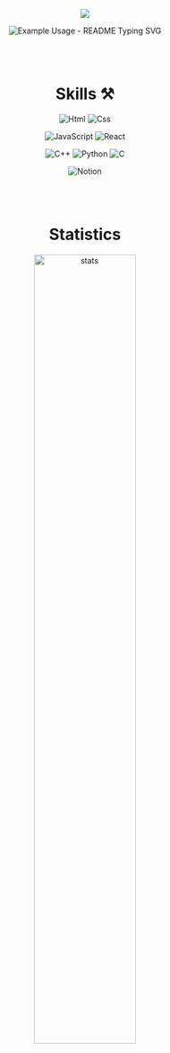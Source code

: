 <p align='center'>
    <img src="https://capsule-render.vercel.app/api?type=waving&color=0:F9DBDB,100:F09794&height=300&section=header&fontColor=FFFFFF&text=Hyerin's%20Github!&fontSize=90&animation=fadeIn&fontAlignY=38&descAlignY=51&descAlign=62"/>
</p>

<p align="center">
  <img src="https://readme-typing-svg.demolab.com/?lines=;Wellcome+to+my+Github!;Enjoy+the+show!&font=Fira%20Code&center=true&width=380&height=50&duration=4000&pause=1000&color=F09794" alt="Example Usage - README Typing SVG">
</p>

<br />
<br />

<div align=center>
    <h1>Skills ⚒️ </h1>

![Html](https://img.shields.io/badge/Html-F5BEBC?style=for-the-badge&logo=html&logoColor=white)
![Css](https://img.shields.io/badge/Css-F09794?style=for-the-badge&logo=css&logoColor=white)

![JavaScript](https://img.shields.io/badge/JavaScript-F7DF1E?style=for-the-badge&logo=Javascript&logoColor=white)
![React](https://img.shields.io/badge/React-20232A?style=for-the-badge&logo=react&logoColor=61DAFB)

![C++](http://img.shields.io/badge/C++-EF8683?style=for-the-badge&logo=c%2B%2B&logoColor=white)
![Python](https://img.shields.io/badge/Python-F9DA8F?style=for-the-badge&logo=python&logoColor=white)
![C](https://img.shields.io/badge/C-EC625C?style=for-the-badge&logo=c&logoColor=white)

![Notion](https://img.shields.io/badge/Notion-E6E6E6?style=for-the-badge&logo=Notion&logoColor=white)

</div>

<br />
<br />

<div align="center">
    <h1>Statistics</h1>
  <img alt="stats" src="https://github-readme-stats.vercel.app/api?username=jogpfls&show_icons=true&title_color=ED716D&icon_color=EB463C&text_color=F09794&bg_color=FDF6F6&border_color=e4e2e2" width="60%" />
</div>

<!--
**jogpfls/jogpfls** is a ✨ _special_ ✨ repository because its `README.md` (this file) appears on your GitHub profile.

Here are some ideas to get you started:

- 🔭 I’m currently working on ...
- 🌱 I’m currently learning ...
- 👯 I’m looking to collaborate on ...
- 🤔 I’m looking for help with ...
- 💬 Ask me about ...
- 📫 How to reach me: ...
- 😄 Pronouns: ...
- ⚡ Fun fact: ...
-->
